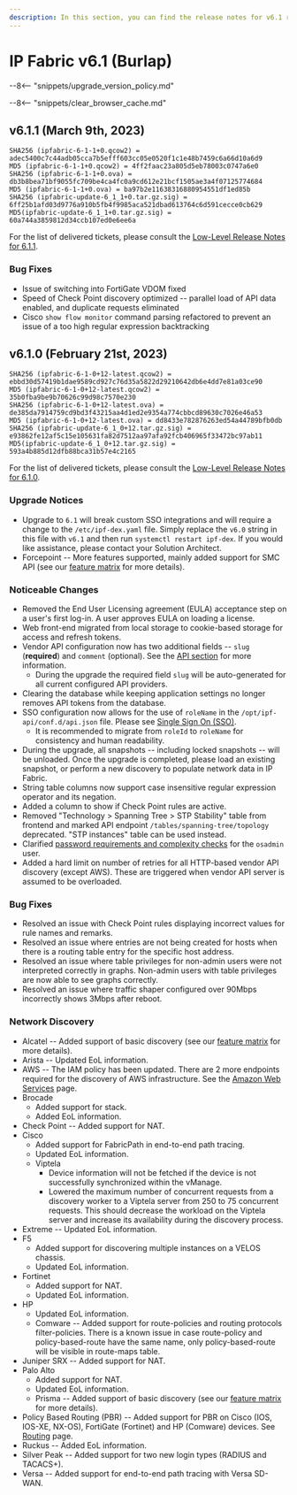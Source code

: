```yaml
---
description: In this section, you can find the release notes for v6.1 releases.
---
```


# IP Fabric v6.1 (Burlap)

--8<-- "snippets/upgrade_version_policy.md"

--8<-- "snippets/clear_browser_cache.md"

## v6.1.1 (March 9th, 2023)

```shell
SHA256 (ipfabric-6-1-1+0.qcow2) = adec5400c7c44adb05cca7b5efff603cc05e0520f1c1e48b7459c6a66d10a6d9
MD5 (ipfabric-6-1-1+0.qcow2) = 4ff2faac23a805d5eb78003c0747a6e0
SHA256 (ipfabric-6-1-1+0.ova) = db3b8bea71bf9055fc709be4ca4fc0a9cd612e21bcf1505ae3a4f07125774684
MD5 (ipfabric-6-1-1+0.ova) = ba97b2e11638316880954551df1ed85b
SHA256 (ipfabric-update-6_1_1+0.tar.gz.sig) = 6ff25b1afd03d9776a910b5fb4f9985aca521dbad613764c6d591cecce0cb629
MD5(ipfabric-update-6_1_1+0.tar.gz.sig) = 60a744a3859812d34ccb107ed0e6ee6a
```

For the list of delivered tickets, please consult the [Low-Level Release Notes for 6.1.1](../release_notes_low-level/6.x/6.1.x/6.1.1.md).

### Bug Fixes

- Issue of switching into FortiGate VDOM fixed
- Speed of Check Point discovery optimized -- parallel load of API data enabled, and duplicate requests eliminated
- Cisco `show flow monitor` command parsing refactored to prevent an issue of a too high regular expression backtracking

## v6.1.0 (February 21st, 2023)

```shell
SHA256 (ipfabric-6-1-0+12-latest.qcow2) = ebbd30d57419b1dae9589cd927c76d35a5822d29210642db6e4dd7e81a03ce90
MD5 (ipfabric-6-1-0+12-latest.qcow2) = 35b0fba9be9b70626c99d98c7570e230
SHA256 (ipfabric-6-1-0+12-latest.ova) = de385da7914759cd9bd3f43215aa4d1ed2e9354a774cbbcd89630c7026e46a53
MD5 (ipfabric-6-1-0+12-latest.ova) = dd8433e782876263ed54a44789bfb0db
SHA256 (ipfabric-update-6_1_0+12.tar.gz.sig) = e93862fe12af5c15e105631fa82d7512aa97afa92fcb406965f33472bc97ab11
MD5(ipfabric-update-6_1_0+12.tar.gz.sig) = 593a4b885d12dfb88bca31b57e4c2165
```

For the list of delivered tickets, please consult the [Low-Level Release Notes for 6.1.0](../release_notes_low-level/6.x/6.1.x/6.1.0.md).

### Upgrade Notices

- Upgrade to `6.1` will break custom SSO integrations and will require a change to the `/etc/ipf-dex.yaml` file. Simply replace the `v6.0` string in this file with `v6.1` and then run `systemctl restart ipf-dex`. If you would like assistance, please contact your Solution Architect.
- Forcepoint -- More features supported, mainly added support for SMC API (see our [feature matrix](https://matrix.ipfabric.io) for more details).

### Noticeable Changes

- Removed the End User Licensing agreement (EULA) acceptance step on a user's first log-in. A user approves EULA on loading a license.
- Web front-end migrated from local storage to cookie-based storage for access and refresh tokens.
- Vendor API configuration now has two additional fields -- `slug` (**required**) and `comment` (optional). See the [API section](../../IP_Fabric_Settings/Discovery_and_Snapshots/Discovery_Settings/Vendors_API/index.md#slug-and-comment) for more information.
  - During the upgrade the required field `slug` will be auto-generated for all current configured API providers.
- Clearing the database while keeping application settings no longer removes API tokens from the database.
- SSO configuration now allows for the use of `roleName` in the `/opt/ipf-api/conf.d/api.json` file. Please see [Single Sign On (SSO)](../../IP_Fabric_Settings/administration/sso.md).
  - It is recommended to migrate from `roleId` to `roleName` for consistency and human readability.
- During the upgrade, all snapshots -- including locked snapshots -- will be unloaded. Once the upgrade is completed, please load an existing snapshot, or perform a new discovery to populate network data in IP Fabric.
- String table columns now support case insensitive regular expression operator and its negation.
- Added a column to show if Check Point rules are active.
- Removed "Technology > Spanning Tree > STP Stability" table from frontend and marked API endpoint `/tables/spanning-tree/topology` deprecated.
  "STP instances" table can be used instead.
- Clarified [password requirements and complexity checks](../../System_Administration/IPF_CLI_Config/change_osadmin_pass.md) for the `osadmin` user.
- Added a hard limit on number of retries for all HTTP-based vendor API discovery (except AWS). These are triggered when vendor API server is assumed to be overloaded.

### Bug Fixes

- Resolved an issue with Check Point rules displaying incorrect values for rule names and remarks.
- Resolved an issue where entries are not being created for hosts when there is a routing table entry for the specific host address.
- Resolved an issue where table privileges for non-admin users were not interpreted correctly in graphs. Non-admin users with table privileges are now able to see graphs correctly.
- Resolved an issue where traffic shaper configured over 90Mbps incorrectly shows 3Mbps after reboot.

### Network Discovery

- Alcatel -- Added support of basic discovery (see our [feature matrix](https://matrix.ipfabric.io) for more details).
- Arista -- Updated EoL information.
- AWS -- The IAM policy has been updated. There are 2 more endpoints required for the discovery of AWS infrastructure. See the [Amazon Web Services](../../IP_Fabric_Settings/Discovery_and_Snapshots/Discovery_Settings/Vendors_API/AWS_Amazon_Web_Services.md) page.
- Brocade
  - Added support for stack.
  - Added EoL information.
- Check Point -- Added support for NAT.
- Cisco
  - Added support for FabricPath in end-to-end path tracing.
  - Updated EoL information.
  - Viptela
    - Device information will not be fetched if the device is not successfully synchronized within the vManage.
    - Lowered the maximum number of concurrent requests from a discovery worker to a Viptela server from 250 to 75 concurrent requests. This should decrease the workload on the Viptela server and increase its availability during the discovery process.
- Extreme -- Updated EoL information.
- F5
  - Added support for discovering multiple instances on a VELOS chassis.
  - Updated EoL information.
- Fortinet
  - Added support for NAT.
  - Updated EoL information.
- HP
  - Updated EoL information.
  - Comware -- Added support for route-policies and routing protocols filter-policies. There is a known issue in case route-policy and policy-based-route have the same name, only policy-based-route will be visible in route-maps table.
- Juniper SRX -- Added support for NAT.
- Palo Alto
  - Added support for NAT.
  - Updated EoL information.
  - Prisma -- Added support of basic discovery (see our [feature matrix](https://matrix.ipfabric.io) for more details).
- Policy Based Routing (PBR) -- Added support for PBR on Cisco (IOS, IOS-XE, NX-OS), FortiGate (Fortinet) and HP (Comware) devices. See [Routing](../../IP_Fabric_GUI/technology_tables/routing.md) page.
- Ruckus -- Added EoL information.
- Silver Peak -- Added support for two new login types (RADIUS and TACACS+).
- Versa -- Added support for end-to-end path tracing with Versa SD-WAN.
